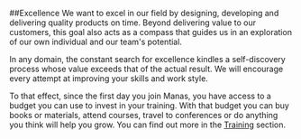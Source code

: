 ##Excellence
We want to excel in our field by designing, developing and delivering quality products on time. Beyond delivering value to our customers, this goal also acts as a compass that guides us in an exploration of our own individual and our team's potential. 

In any domain, the constant search for excellence kindles a self-discovery process whose value exceeds that of the actual result. We will encourage every attempt at improving your skills and work style.

To that effect, since the first day you join Manas, you have access to a  budget you can use to invest in your training. With that budget you can buy books or materials, attend courses, travel to conferences or do anything you think will help you grow. You can find out more in the [Training](../10-capacitacion/0-capacitacion.md) section.
